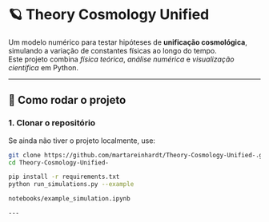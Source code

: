 # 🪐 Theory Cosmology Unified

Um modelo numérico para testar hipóteses de **unificação cosmológica**, simulando a variação de constantes físicas ao longo do tempo.  
Este projeto combina *física teórica*, *análise numérica* e *visualização científica* em Python.

---
## 🚀 Como rodar o projeto

### 1. Clonar o repositório
Se ainda não tiver o projeto localmente, use:
```bash
git clone https://github.com/martareinhardt/Theory-Cosmology-Unified-.git
cd Theory-Cosmology-Unified-

pip install -r requirements.txt
python run_simulations.py --example

notebooks/example_simulation.ipynb

---

